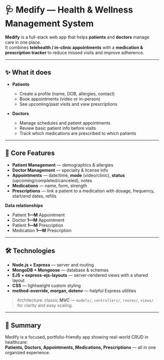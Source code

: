 # 🩺 Medify — Health & Wellness Management System

**Medify** is a full-stack web app that helps **patients** and **doctors** manage care in one place.  
It combines **telehealth / in-clinic appointments** with a **medication & prescription tracker** to reduce missed visits and improve adherence.

---

## ✨ What it does

- **Patients**
  - Create a profile (name, DOB, allergies, contact)
  - Book appointments (video or in-person)
  - See upcoming/past visits and view prescriptions

- **Doctors**
  - Manage schedules and patient appointments
  - Review basic patient info before visits
  - Track which medications are prescribed to which patients

---

## 🧩 Core Features

- **Patient Management** — demographics & allergies  
- **Doctor Management** — specialty & license info  
- **Appointments** — date/time, **mode** (video/clinic), **status** (upcoming/completed/canceled), notes  
- **Medications** — name, form, strength  
- **Prescriptions** — link a patient to a medication with dosage, frequency, start/end dates, refills  

**Data relationships**
- Patient **1—M** Appointment  
- Doctor **1—M** Appointment  
- Patient **1—M** Prescription  
- Medication **1—M** Prescription

---

## 🛠️ Technologies

- **Node.js + Express** — server and routing  
- **MongoDB + Mongoose** — database & schemas  
- **EJS + express-ejs-layouts** — server-rendered views with a shared layout  
- **CSS** — lightweight custom styling  
- **method-override, morgan, dotenv** — helpful Express utilities

> Architecture: classic **MVC** — `models/`, `controllers/`, `routes/`, `views/` for clarity and easy scaling.

---

## 📌 Summary

Medify is a focused, portfolio-friendly app showing real-world CRUD in healthcare:  
**Patients, Doctors, Appointments, Medications, Prescriptions** — all in one organized experience.
